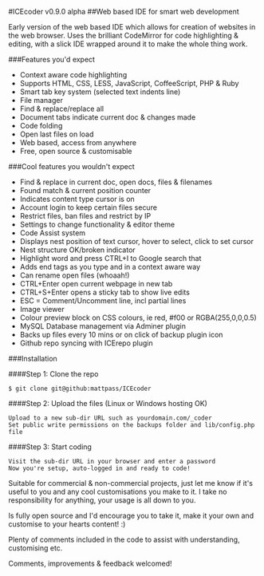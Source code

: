 #ICEcoder v0.9.0 alpha
##Web based IDE for smart web development

Early version of the web based IDE which allows for creation of websites in the web browser. Uses the brilliant CodeMirror for code highlighting & editing, with a slick IDE wrapped around it to make the whole thing work.

###Features you'd expect
* Context aware code highlighting
* Supports HTML, CSS, LESS, JavaScript, CoffeeScript, PHP & Ruby
* Smart tab key system (selected text indents line)
* File manager
* Find & replace/replace all
* Document tabs indicate current doc & changes made
* Code folding
* Open last files on load
* Web based, access from anywhere
* Free, open source & customisable

###Cool features you wouldn't expect
* Find & replace in current doc, open docs, files & filenames
* Found match & current position counter
* Indicates content type cursor is on
* Account login to keep certain files secure
* Restrict files, ban files and restrict by IP
* Settings to change functionality & editor theme
* Code Assist system
* Displays nest position of text cursor, hover to select, click to set cursor
* Nest structure OK/broken indicator
* Highlight word and press CTRL+I to Google search that
* Adds end tags as you type and in a context aware way
* Can rename open files (whoaah!)
* CTRL+Enter open current webpage in new tab
* CTRL+S+Enter opens a sticky tab to show live edits
* ESC = Comment/Uncomment line, incl partial lines
* Image viewer
* Colour preview block on CSS colours, ie red, #f00 or  RGBA(255,0,0,0.5)
* MySQL Database management via Adminer plugin
* Backs up files every 10 mins or on click of backup plugin icon
* Github repo syncing with ICErepo plugin

###Installation

####Step 1: Clone the repo

```
$ git clone git@github:mattpass/ICEcoder
```

####Step 2: Upload the files (Linux or Windows hosting OK)
```
Upload to a new sub-dir URL such as yourdomain.com/_coder
Set public write permissions on the backups folder and lib/config.php file
```

####Step 3: Start coding
```
Visit the sub-dir URL in your browser and enter a password
Now you're setup, auto-logged in and ready to code!
```

Suitable for commercial & non-commercial projects, just let me know if it's useful to you and any cool customisations you make to it. I take no responsibility for anything, your usage is all down to you.

Is fully open source and I'd encourage you to take it, make it your own and customise to your hearts content! :)

Plenty of comments included in the code to assist with understanding, customising etc.

Comments, improvements & feedback welcomed!
